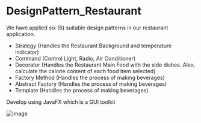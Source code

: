 # DesignPattern_Restaurant
We have applied six (6) suitable design patterns in our restaurant application. 
- Strategy (Handles the Restaurant Background and temperature indicator)
- Command (Control Light, Radio, Air Conditioner)
- Decorator (Handles the Restaurant Main Food with the side dishes. Also, calculate the calorie content of each food item selected)
- Factory Method  (Handles the process of making beverages)
- Abstract Factory (Handles the process of making beverages)
- Template (Handles the process of making beverages)

Develop using JavaFX which is a GUI toolkit

![image](https://user-images.githubusercontent.com/68145328/171035419-c1e4d2dd-41c9-41d1-9a7b-d5ee8d805a31.png)

